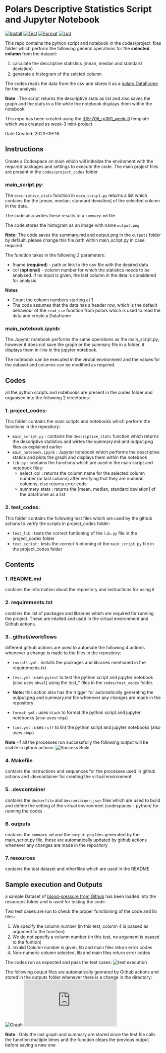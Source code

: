 # Polars Descriptive Statistics Script and Jupyter Notebook

[![Install](https://github.com/nogibjj/IDS-706_rg361_ind-proj-1/actions/workflows/install.yml/badge.svg)](https://github.com/nogibjj/IDS-706_rg361_ind-proj-1/actions/workflows/install.yml)  [![Test](https://github.com/nogibjj/IDS-706_rg361_ind-proj-1/actions/workflows/test.yml/badge.svg)](https://github.com/nogibjj/IDS-706_rg361_ind-proj-1/actions/workflows/test.yml)  [![Format](https://github.com/nogibjj/IDS-706_rg361_ind-proj-1/actions/workflows/format.yml/badge.svg)](https://github.com/nogibjj/IDS-706_rg361_ind-proj-1/actions/workflows/format.yml)  [![Lint](https://github.com/nogibjj/IDS-706_rg361_ind-proj-1/actions/workflows/lint.yml/badge.svg)](https://github.com/nogibjj/IDS-706_rg361_ind-proj-1/actions/workflows/lint.yml)

This repo contains the python script and notebook in the codes/project_files folder which perform the following general operations for the **selected column** from the dataset:
   1. calculate the descriptive statistics (mean, median and standard deviation)
   2. generate a histogram of the selcted column

The codes reads the data from the csv and stores it as a [polars DataFrame](https://pola-rs.github.io/polars/py-polars/html/reference/dataframe/index.html) for the analysis.

**Note** : The script returns the descriptive stats as list and also saves the graph and the stats to a file while the notebook displays them within the notebook

This repo has been created using the [IDS-706_rg361_week-3](https://github.com/nogibjj/IDS-706_rg361_week-3) template which was created as week-3 mini-project.

Date Created: 2023-09-16

## Instructions

Create a Codespace on main which will initialize the enviroment with the required packages and settings to execute the code.
The main project files are present in the ``codes/project_codes`` folder

### main_script.py:
The ``descriptive_stats`` function in ``main_script.py`` returns a list which contains the the [mean, median, standard deviation] of the selected column in the data. 

The code also writes these results to a ``summary.md`` file

The code stores the histogram as an image with name ``output.png``

**Note:** The code saves the summary.md and output.png in the ``outputs`` folder by default, please change this file path within main_script.py in case required

The function takes in the following 2 parameters:
   - fname (**required**) -  path or link to the csv file with the desired data
   - col (**optional**) - column number for which the statistics needs to be analyzed. if no input is given, the last column in the data is considered for analysis

   **Notes** 
   - Count the column numbers starting at 1
   - The code assumes that the data has a header row, which is the default behaviour of the ``read_csv`` function from polars which is used to read the data and create a Dataframe

### main_notebook.ipynb:
The Jupyter notebook performs the same operations as the main_script.py, however it does not save the graph or the summary file in a folder, it displays them in-line in the jupyter notebook.

The notebook can be executed in the virutal environment and the values for the dataset and columns can be modified as required.

## Codes
   all the python scripts and notebooks are present in the codes folder and organised into the following 2 directories:

   ### 1. project_codes:
   This folder contains the main scripts and notebooks which perform the functions in the repository:
   - ``main_script.py`` : contains the ``descriptive_stats`` function which returns the descriptive statistics and wirtes the summary.md and output.png files as explained earlier
   - ``main_notebook.ipynb`` : Jupyter notebook which performs the descriptive statics and plots the graph and displays them within the notebook
   - ``lib.py`` : contains the functions which are used in the main script and notebook files:
       * select_col : returns the column name for the selected column number (or last column) after verifying that they are numeric columns, else returns error code
       * summary_stats : returns the [mean, median, standard deviation] of the dataframe as a list
    
   ### 2. test_codes:
   This folder contains the following test files which are used by the github actions to verify the scripts in project_codes folder:
   - ``test_lib`` : tests the correct funtioning of the ``lib.py`` file in the project_codes folder
   - ``test_script`` : tests the correct funtioning of the ``main_script.py`` file in the project_codes folder

## Contents
### 1. README.md
   contains the information about the repository and instructions for using it
   
### 2. requirements.txt
   contains the list of packages and libraries which are required for running the project. These are intalled and used in the virtual environment and Github actions.
   
### 3. .github/workflows
   different github actions are used to automate the following 4 actions whenever a change is made to the files in the repository:
   - ``install.yml`` : installs the packages and libraries mentioned in the requirements.txt
   - ``test.yml`` : uses ``pytest`` to test the python script and jupyter notebook (also uses ``nbval``) using the test_* files in the ``codes/test_codes`` folder.
   - 
      **Note:** this action also has the trigger for automatically generating the output.png and summary.md file whenever any changes are made in the repository
     
   - ``format.yml`` : uses ``black`` to format the python script and jupyter notebooks (also uses ``nbqa``)
   - ``lint.yml`` : uses ``ruff`` to lint the python script and jupyter notebooks (also uses ``nbqa``)
   
     
   **Note** -if all the processes run successfully the following output will be visible in github actions:
   ![Success Build](https://github.com/nogibjj/IDS-706_rg361_ind-proj-1/blob/4ce63c14ebbaf014abea6aeb4cc7888a5ee57f7a/resources/success_build_ind-proj.png)
   
### 4. Makefile
   contains the instructions and sequences for the processes used in github actions and .devcontainer for creating the virtual environment
   
### 5. .devcontainer
   contains the ``dockerfile`` and ``devcontainer.json`` files which are used to build and define the setting of the virtual environment (codespaces - python) for running the codes.

### 6. outputs
   contains the ``summary.md`` and the ``output.png`` files generated by the main_script.py file, these are automatically updated by github actions whenever any changes are made in the repository

### 7. resources 
   contains the test dataset and otherfiles which are used in the README


## Sample execution and Outputs
   a sample Dataset of [blood-pressure from Github](https://github.com/Opensourcefordatascience/Data-sets/blob/master/blood_pressure.csv) has been loaded into the resources folder and is used for testing the code.

   Two test cases are run to check the proper functioning of the code and lib files:
   1. We specify the column number (in this test, column 4 is passed as argument to the function)
   2. We do not specify a column number (in this test, no argument is passed to the funtion)
   3. Invalid Column number is given, lib and main files return error codes
   4. Non-numeric column selected, lib and main files return error codes

The codes run as expected and pass the test cases:
![test execution](https://github.com/nogibjj/IDS-706_rg361_ind-proj-1/blob/4ce63c14ebbaf014abea6aeb4cc7888a5ee57f7a/resources/test%20output_ind-proj.png)

The following output files are automatically genrated by Github actions and stored in the outputs folder whenever there is a change in the directory:
![Graph](https://github.com/nogibjj/IDS-706_rg361_ind-proj-1/blob/3fb9103d4c13530ee5874cbd839a64a06620e012/outputs/output.png)
![summary output](https://github.com/nogibjj/IDS-706_rg361_ind-proj-1/blob/3fb9103d4c13530ee5874cbd839a64a06620e012/outputs/summary.md)

**Note** : Only the last graph and summary are stored since the test file calls the function multiple times and the function clears the previous output before saving a new one
